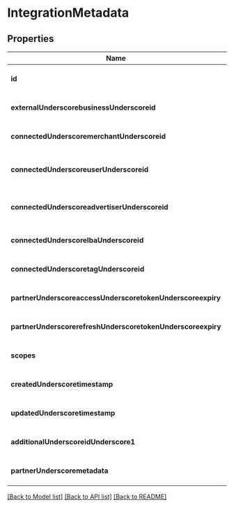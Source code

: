 # IntegrationMetadata

## Properties
Name | Type | Description | Notes
------------ | ------------- | ------------- | -------------
**id** | **string** |  | [optional] [default to null]
**externalUnderscorebusinessUnderscoreid** | **string** |  | [optional] [default to null]
**connectedUnderscoremerchantUnderscoreid** | **string** |  | [optional] [default to null]
**connectedUnderscoreuserUnderscoreid** | **string** |  | [optional] [readonly] [default to null]
**connectedUnderscoreadvertiserUnderscoreid** | **string** |  | [optional] [readonly] [default to null]
**connectedUnderscorelbaUnderscoreid** | **string** |  | [optional] [default to null]
**connectedUnderscoretagUnderscoreid** | **string** |  | [optional] [default to null]
**partnerUnderscoreaccessUnderscoretokenUnderscoreexpiry** | **integer** |  | [optional] [default to null]
**partnerUnderscorerefreshUnderscoretokenUnderscoreexpiry** | **integer** |  | [optional] [default to null]
**scopes** | **string** |  | [optional] [default to null]
**createdUnderscoretimestamp** | **integer** |  | [optional] [default to null]
**updatedUnderscoretimestamp** | **integer** |  | [optional] [default to null]
**additionalUnderscoreidUnderscore1** | **string** |  | [optional] [default to null]
**partnerUnderscoremetadata** | **string** |  | [optional] [default to null]

[[Back to Model list]](../README.md#documentation-for-models) [[Back to API list]](../README.md#documentation-for-api-endpoints) [[Back to README]](../README.md)


